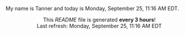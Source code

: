 My name is Tanner and today is Monday, September 25, 11:16 AM EDT.

<p align="center">This <i>README</i> file is generated <b>every 3 hours</b>!</br>Last refresh: Monday, September 25, 11:16 AM EDT<br /></p>
